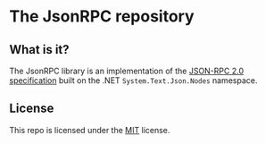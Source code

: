 # The JsonRPC repository

## What is it?
The JsonRPC library is an implementation of the [JSON-RPC 2.0 specification](https://www.jsonrpc.org/specification) built on the .NET `System.Text.Json.Nodes` namespace.

## License
This repo is licensed under the [MIT](https://github.com/AntoineLarine/JsonRPC/blob/main/LICENSE) license.
